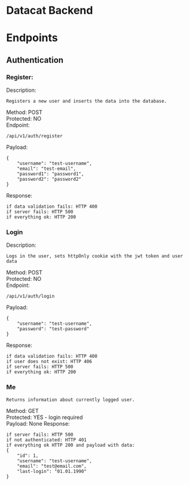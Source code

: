 # Datacat Backend

# Endpoints

## Authentication
### Register:
Description:
```
Registers a new user and inserts the data into the database.
```
Method: POST <br/>
Protected: NO <br/>
Endpoint:
```
/api/v1/auth/register
```
Payload:
```
{
    "username": "test-username",
    "email": "test-email",
    "password1": "password1",
    "password2": "password2"
}
```
Response:
```
if data validation fails: HTTP 400
if server fails: HTTP 500
if everything ok: HTTP 200
```

### Login
Description:
```
Logs in the user, sets httpOnly cookie with the jwt token and user data
```
Method: POST <br/>
Protected: NO <br/>
Endpoint:
```
/api/v1/auth/login
```
Payload:
```
{
    "username": "test-username",
    "password": "test-password"
}
```
Response: 
```
if data validation fails: HTTP 400
if user does not exist: HTTP 406
if server fails: HTTP 500
if everything ok: HTTP 200
```

### Me
```
Returns information about currently logged user.
```
Method: GET <br/>
Protected: YES - login required <br/>
Payload: None
Response:
```
if server fails: HTTP 500
if not authenticated: HTTP 401
if everything ok HTTP 200 and payload with data:
{
    "id": 1,
    "username": "test-username",
    "email": "test@email.com",
    "last-login": "01.01.1990"
}
```
